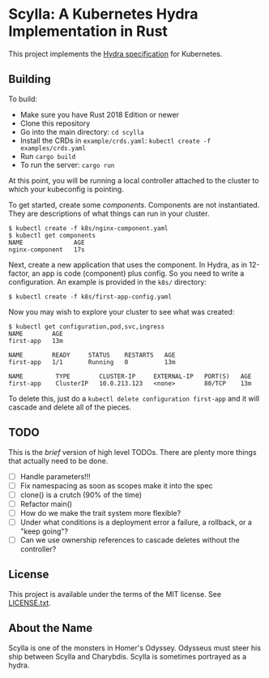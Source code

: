 # Scylla: A Kubernetes Hydra Implementation in Rust

This project implements the [Hydra specification](https://github.com/microsoft/hydra-spec) for Kubernetes.

## Building

To build:

- Make sure you have Rust 2018 Edition or newer
- Clone this repository
- Go into the main directory: `cd scylla`
- Install the CRDs in `example/crds.yaml`: `kubectl create -f examples/crds.yaml`
- Run `cargo build`
- To run the server: `cargo run`

At this point, you will be running a local controller attached to the cluster to which your kubeconfig is pointing.

To get started, create some _components_. Components are not instantiated. They are descriptions of what things can run in your cluster.

```console
$ kubectl create -f k8s/nginx-component.yaml
$ kubectl get components
NAME              AGE
nginx-component   17s
```

Next, create a new application that uses the component. In Hydra, as in 12-factor, an app is code (component) plus config. So you need to write a configuration. An example is provided in the `k8s/` directory:

```console
$ kubectl create -f k8s/first-app-config.yaml
```

Now you may wish to explore your cluster to see what was created:

```console
$ kubectl get configuration,pod,svc,ingress
NAME        AGE
first-app   13m

NAME        READY     STATUS    RESTARTS   AGE
first-app   1/1       Running   0          13m

NAME         TYPE        CLUSTER-IP     EXTERNAL-IP   PORT(S)   AGE
first-app    ClusterIP   10.0.213.123   <none>        80/TCP    13m
```

To delete this, just do a `kubectl delete configuration first-app` and it will cascade and delete all of the pieces.

## TODO

This is the _brief_ version of high level TODOs. There are plenty more things that actually need to be done.

- [ ] Handle parameters!!!
- [ ] Fix namespacing as soon as scopes make it into the spec
- [ ] clone() is a crutch (90% of the time)
- [ ] Refactor main()
- [ ] How do we make the trait system more flexible?
- [ ] Under what conditions is a deployment error a failure, a rollback, or a "keep going"?
- [ ] Can we use ownership references to cascade deletes without the controller?

## License

This project is available under the terms of the MIT license. See [LICENSE.txt](LICENSE.txt).

## About the Name

Scylla is one of the monsters in Homer's Odyssey. Odysseus must steer his ship between Scylla and Charybdis. Scylla is sometimes portrayed as a hydra.